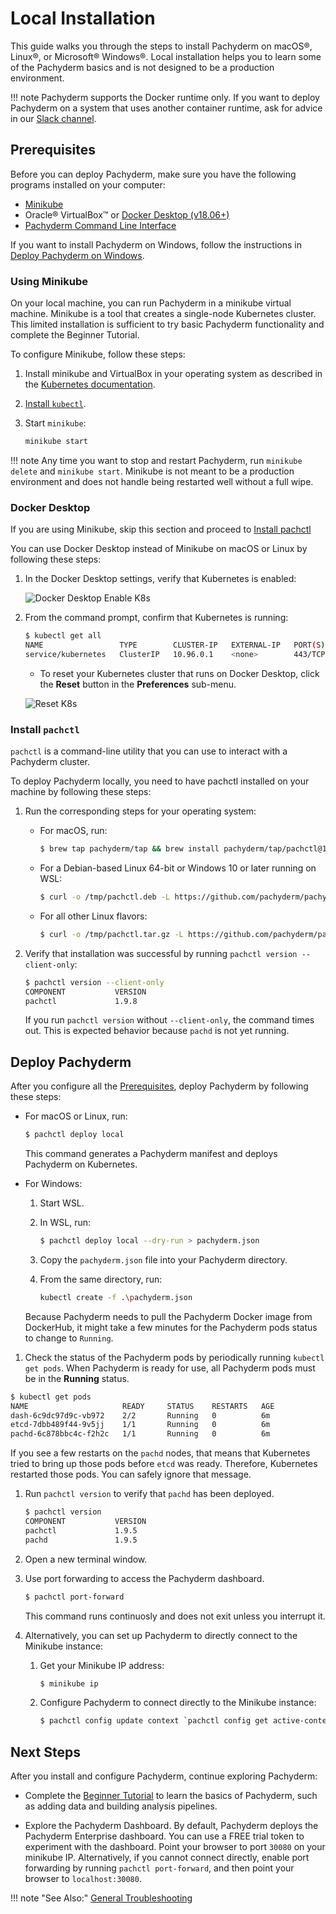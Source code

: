 # Local Installation

This guide walks you through the steps to install Pachyderm on macOS®, Linux®,
or Microsoft® Windows®. Local installation helps you to learn some of the
Pachyderm basics and is not designed to be a production environment.

!!! note Pachyderm supports the Docker runtime only. If you want to deploy
Pachyderm on a system that uses another container runtime, ask for advice in our
[Slack channel](http://slack.pachyderm.io/).

## Prerequisites

Before you can deploy Pachyderm, make sure you have the following programs
installed on your computer:

-   [Minikube](#using-minikube)
-   Oracle® VirtualBox™ or [Docker Desktop (v18.06+)](#docker-desktop)
-   [Pachyderm Command Line Interface](#install-pachctl)

If you want to install Pachyderm on Windows, follow the instructions in
[Deploy Pachyderm on Windows](wsl-deploy.md).

### Using Minikube

On your local machine, you can run Pachyderm in a minikube virtual machine.
Minikube is a tool that creates a single-node Kubernetes cluster. This limited
installation is sufficient to try basic Pachyderm functionality and complete the
Beginner Tutorial.

To configure Minikube, follow these steps:

1. Install minikube and VirtualBox in your operating system as described in the
   [Kubernetes documentation](http://kubernetes.io/docs/getting-started-guides/minikube).
1. [Install `kubectl`](https://kubernetes.io/docs/tasks/tools/install-kubectl/).
1. Start `minikube`:

    ```bash
    minikube start
    ```

!!! note Any time you want to stop and restart Pachyderm, run `minikube delete`
and `minikube start`. Minikube is not meant to be a production environment and
does not handle being restarted well without a full wipe.

### Docker Desktop

If you are using Minikube, skip this section and proceed to
[Install pachctl](#install-pachctl)

You can use Docker Desktop instead of Minikube on macOS or Linux by following
these steps:

1. In the Docker Desktop settings, verify that Kubernetes is enabled:

    ![Docker Desktop Enable K8s](../assets/images/Docker_Desktop_Enable_k8s.png)

1. From the command prompt, confirm that Kubernetes is running:

    ```bash
    $ kubectl get all
    NAME                 TYPE        CLUSTER-IP   EXTERNAL-IP   PORT(S)   AGE
    service/kubernetes   ClusterIP   10.96.0.1    <none>        443/TCP   56d
    ```

    - To reset your Kubernetes cluster that runs on Docker Desktop, click the
      **Reset** button in the **Preferences** sub-menu.

    ![Reset K8s](../assets/images/DFD_Reset_K8s.png)

### Install `pachctl`

`pachctl` is a command-line utility that you can use to interact with a
Pachyderm cluster.

To deploy Pachyderm locally, you need to have pachctl installed on your machine
by following these steps:

1. Run the corresponding steps for your operating system:

    - For macOS, run:

        ```bash
        $ brew tap pachyderm/tap && brew install pachyderm/tap/pachctl@1.9
        ```

    - For a Debian-based Linux 64-bit or Windows 10 or later running on WSL:

        ```bash
        $ curl -o /tmp/pachctl.deb -L https://github.com/pachyderm/pachyderm/releases/download/v1.9.11/pachctl_1.9.11_amd64.deb && sudo dpkg -i /tmp/pachctl.deb
        ```

    - For all other Linux flavors:

        ```bash
        $ curl -o /tmp/pachctl.tar.gz -L https://github.com/pachyderm/pachyderm/releases/download/v1.9.11/pachctl_1.9.11_linux_amd64.tar.gz && tar -xvf /tmp/pachctl.tar.gz -C /tmp && sudo cp /tmp/pachctl_1.9.11_linux_amd64/pachctl /usr/local/bin
        ```

1. Verify that installation was successful by running
   `pachctl version --client-only`:

    ```bash
    $ pachctl version --client-only
    COMPONENT           VERSION
    pachctl             1.9.8
    ```

    If you run `pachctl version` without `--client-only`, the command times out.
    This is expected behavior because `pachd` is not yet running.

## Deploy Pachyderm

After you configure all the [Prerequisites](#prerequisites), deploy Pachyderm by
following these steps:

-   For macOS or Linux, run:

    ```bash
    $ pachctl deploy local
    ```

    This command generates a Pachyderm manifest and deploys Pachyderm on
    Kubernetes.

-   For Windows:

    1. Start WSL.
    1. In WSL, run:

        ```bash
        $ pachctl deploy local --dry-run > pachyderm.json
        ```

    1. Copy the `pachyderm.json` file into your Pachyderm directory.
    1. From the same directory, run:

        ```bash
        kubectl create -f .\pachyderm.json
        ```

    Because Pachyderm needs to pull the Pachyderm Docker image from DockerHub,
    it might take a few minutes for the Pachyderm pods status to change to
    `Running`.

1. Check the status of the Pachyderm pods by periodically running
   `kubectl get pods`. When Pachyderm is ready for use, all Pachyderm pods must
   be in the **Running** status.

```bash
$ kubectl get pods
NAME                     READY     STATUS    RESTARTS   AGE
dash-6c9dc97d9c-vb972    2/2       Running   0          6m
etcd-7dbb489f44-9v5jj    1/1       Running   0          6m
pachd-6c878bbc4c-f2h2c   1/1       Running   0          6m
```

If you see a few restarts on the `pachd` nodes, that means that Kubernetes tried
to bring up those pods before `etcd` was ready. Therefore, Kubernetes restarted
those pods. You can safely ignore that message.

1. Run `pachctl version` to verify that `pachd` has been deployed.

    ```bash
    $ pachctl version
    COMPONENT           VERSION
    pachctl             1.9.5
    pachd               1.9.5
    ```

1. Open a new terminal window.

1. Use port forwarding to access the Pachyderm dashboard.

    ```bash
    $ pachctl port-forward
    ```

    This command runs continuosly and does not exit unless you interrupt it.

1. Alternatively, you can set up Pachyderm to directly connect to the Minikube
   instance:

    1. Get your Minikube IP address:

        ```bash
        $ minikube ip
        ```

    1. Configure Pachyderm to connect directly to the Minikube instance:

        ```bash
        $ pachctl config update context `pachctl config get active-context` --pachd-address=`minikube ip`:30650
        ```

## Next Steps

After you install and configure Pachyderm, continue exploring Pachyderm:

-   Complete the [Beginner Tutorial](./beginner_tutorial.md) to learn the basics
    of Pachyderm, such as adding data and building analysis pipelines.

-   Explore the Pachyderm Dashboard. By default, Pachyderm deploys the Pachyderm
    Enterprise dashboard. You can use a FREE trial token to experiment with the
    dashboard. Point your browser to port `30080` on your minikube IP.
    Alternatively, if you cannot connect directly, enable port forwarding by
    running `pachctl port-forward`, and then point your browser to
    `localhost:30080`.

!!! note "See Also:"
[General Troubleshooting](../troubleshooting/general_troubleshooting.md)
